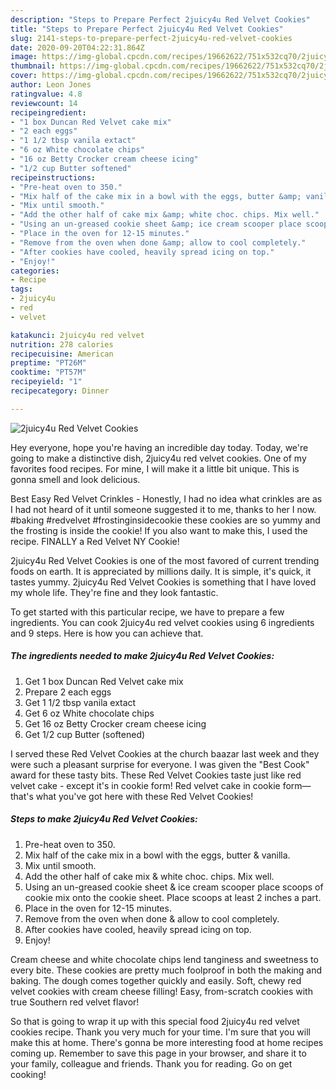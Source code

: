 ```yaml
---
description: "Steps to Prepare Perfect 2juicy4u Red Velvet Cookies"
title: "Steps to Prepare Perfect 2juicy4u Red Velvet Cookies"
slug: 2141-steps-to-prepare-perfect-2juicy4u-red-velvet-cookies
date: 2020-09-20T04:22:31.864Z
image: https://img-global.cpcdn.com/recipes/19662622/751x532cq70/2juicy4u-red-velvet-cookies-recipe-main-photo.jpg
thumbnail: https://img-global.cpcdn.com/recipes/19662622/751x532cq70/2juicy4u-red-velvet-cookies-recipe-main-photo.jpg
cover: https://img-global.cpcdn.com/recipes/19662622/751x532cq70/2juicy4u-red-velvet-cookies-recipe-main-photo.jpg
author: Leon Jones
ratingvalue: 4.8
reviewcount: 14
recipeingredient:
- "1 box Duncan Red Velvet cake mix"
- "2 each eggs"
- "1 1/2 tbsp vanila extact"
- "6 oz White chocolate chips"
- "16 oz Betty Crocker cream cheese icing"
- "1/2 cup Butter softened"
recipeinstructions:
- "Pre-heat oven to 350."
- "Mix half of the cake mix in a bowl with the eggs, butter &amp; vanilla."
- "Mix until smooth."
- "Add the other half of cake mix &amp; white choc. chips. Mix well."
- "Using an un-greased cookie sheet &amp; ice cream scooper place scoops of cookie mix onto the cookie sheet. Place scoops at least 2 inches a part."
- "Place in the oven for 12-15 minutes."
- "Remove from the oven when done &amp; allow to cool completely."
- "After cookies have cooled, heavily spread icing on top."
- "Enjoy!"
categories:
- Recipe
tags:
- 2juicy4u
- red
- velvet

katakunci: 2juicy4u red velvet 
nutrition: 278 calories
recipecuisine: American
preptime: "PT26M"
cooktime: "PT57M"
recipeyield: "1"
recipecategory: Dinner

---
```



![2juicy4u Red Velvet Cookies](https://img-global.cpcdn.com/recipes/19662622/751x532cq70/2juicy4u-red-velvet-cookies-recipe-main-photo.jpg)

Hey everyone, hope you're having an incredible day today. Today, we're going to make a distinctive dish, 2juicy4u red velvet cookies. One of my favorites food recipes. For mine, I will make it a little bit unique. This is gonna smell and look delicious.

Best Easy Red Velvet Crinkles - Honestly, I had no idea what crinkles are as I had not heard of it until someone suggested it to me, thanks to her I now. #baking #redvelvet #frostinginsidecookie these cookies are so yummy and the frosting is inside the cookie! If you also want to make this, I used the recipe. FINALLY a Red Velvet NY Cookie!

2juicy4u Red Velvet Cookies is one of the most favored of current trending foods on earth. It is appreciated by millions daily. It is simple, it's quick, it tastes yummy. 2juicy4u Red Velvet Cookies is something that I have loved my whole life. They're fine and they look fantastic.


To get started with this particular recipe, we have to prepare a few ingredients. You can cook 2juicy4u red velvet cookies using 6 ingredients and 9 steps. Here is how you can achieve that.

<!--inarticleads1-->

##### The ingredients needed to make 2juicy4u Red Velvet Cookies:

1. Get 1 box Duncan Red Velvet cake mix
1. Prepare 2 each eggs
1. Get 1 1/2 tbsp vanila extact
1. Get 6 oz White chocolate chips
1. Get 16 oz Betty Crocker cream cheese icing
1. Get 1/2 cup Butter (softened)


I served these Red Velvet Cookies at the church baazar last week and they were such a pleasant surprise for everyone. I was given the &#34;Best Cook&#34; award for these tasty bits. These Red Velvet Cookies taste just like red velvet cake - except it&#39;s in cookie form! Red velvet cake in cookie form—that&#39;s what you&#39;ve got here with these Red Velvet Cookies! 

<!--inarticleads2-->

##### Steps to make 2juicy4u Red Velvet Cookies:

1. Pre-heat oven to 350.
1. Mix half of the cake mix in a bowl with the eggs, butter &amp; vanilla.
1. Mix until smooth.
1. Add the other half of cake mix &amp; white choc. chips. Mix well.
1. Using an un-greased cookie sheet &amp; ice cream scooper place scoops of cookie mix onto the cookie sheet. Place scoops at least 2 inches a part.
1. Place in the oven for 12-15 minutes.
1. Remove from the oven when done &amp; allow to cool completely.
1. After cookies have cooled, heavily spread icing on top.
1. Enjoy!


Cream cheese and white chocolate chips lend tanginess and sweetness to every bite. These cookies are pretty much foolproof in both the making and baking. The dough comes together quickly and easily. Soft, chewy red velvet cookies with cream cheese filling! Easy, from-scratch cookies with true Southern red velvet flavor! 

So that is going to wrap it up with this special food 2juicy4u red velvet cookies recipe. Thank you very much for your time. I'm sure that you will make this at home. There's gonna be more interesting food at home recipes coming up. Remember to save this page in your browser, and share it to your family, colleague and friends. Thank you for reading. Go on get cooking!
